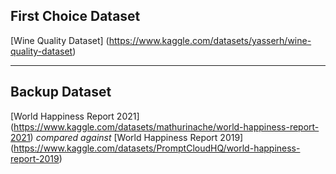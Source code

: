 ## **First Choice Dataset**

[Wine Quality Dataset] (https://www.kaggle.com/datasets/yasserh/wine-quality-dataset)

---

## **Backup Dataset**

[World Happiness Report 2021] (https://www.kaggle.com/datasets/mathurinache/world-happiness-report-2021)
*compared against*
[World Happiness Report 2019] (https://www.kaggle.com/datasets/PromptCloudHQ/world-happiness-report-2019)